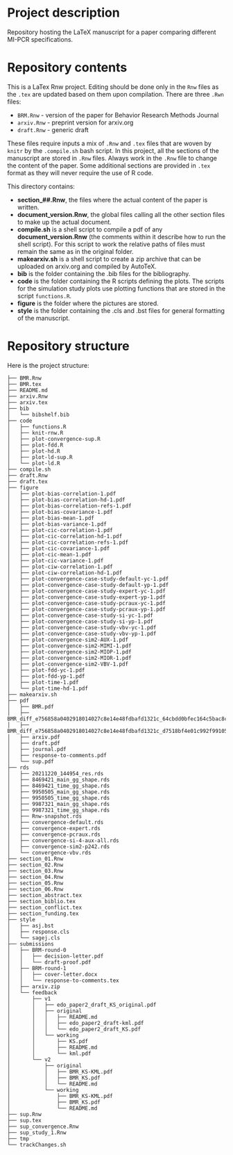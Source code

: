 # Project description

Repository hosting the LaTeX manuscript for a paper comparing different MI-PCR specifications.

# Repository contents

This is a LaTex Rnw project. Editing should be done only in the `Rnw` files as the `.tex` are updated based on them upon compilation. 
There are three `.Rwn` files:

- `BRM.Rnw` - version of the paper for Behavior Research Methods Journal
- `arxiv.Rnw` - preprint version for arxiv.org
- `draft.Rnw` - generic draft

These files require inputs a mix of `.Rnw` and `.tex` files that are woven by `knitr` by the `.compile.sh` bash script.
In this project, all the sections of the manuscript are stored in `.Rnw` files.
Always work in the `.Rnw` file to change the content of the paper.
Some additional sections are provided in `.tex` format as they will never require the use of R code.

This directory contains:
- **section_##.Rnw**, the files where the actual content of the paper is written.
- **document_version.Rnw**, the global files calling all the other section files to make up the actual document.
- **compile.sh** is a shell script to compile a pdf of any **document_version.Rnw** (the comments within it describe how to run the shell script). For this script to work the relative paths of files must remain the same as in the original folder.
- **makearxiv.sh** is a shell script to create a zip archive that can be uploaded on arxiv.org and compiled by AutoTeX.
- **bib** is the folder containing the .bib files for the bibliography.
- **code** is the folder containing the R scripts defining the plots.
  The scripts for the simulation study plots use plotting functions that are stored in the script `functions.R`.
- **figure** is the folder where the pictures are stored.
- **style** is the folder containing the .cls and .bst files for general formatting of the manuscript.

# Repository structure

Here is the project structure:
```
├── BMR.Rnw
├── BMR.tex
├── README.md
├── arxiv.Rnw
├── arxiv.tex
├── bib
│   └── bibshelf.bib
├── code
│   ├── functions.R
│   ├── knit-rnw.R
│   ├── plot-convergence-sup.R
│   ├── plot-fdd.R
│   ├── plot-hd.R
│   ├── plot-ld-sup.R
│   └── plot-ld.R
├── compile.sh
├── draft.Rnw
├── draft.tex
├── figure
│   ├── plot-bias-correlation-1.pdf
│   ├── plot-bias-correlation-hd-1.pdf
│   ├── plot-bias-correlation-refs-1.pdf
│   ├── plot-bias-covariance-1.pdf
│   ├── plot-bias-mean-1.pdf
│   ├── plot-bias-variance-1.pdf
│   ├── plot-cic-correlation-1.pdf
│   ├── plot-cic-correlation-hd-1.pdf
│   ├── plot-cic-correlation-refs-1.pdf
│   ├── plot-cic-covariance-1.pdf
│   ├── plot-cic-mean-1.pdf
│   ├── plot-cic-variance-1.pdf
│   ├── plot-ciw-correlation-1.pdf
│   ├── plot-ciw-correlation-hd-1.pdf
│   ├── plot-convergence-case-study-default-yc-1.pdf
│   ├── plot-convergence-case-study-default-yp-1.pdf
│   ├── plot-convergence-case-study-expert-yc-1.pdf
│   ├── plot-convergence-case-study-expert-yp-1.pdf
│   ├── plot-convergence-case-study-pcraux-yc-1.pdf
│   ├── plot-convergence-case-study-pcraux-yp-1.pdf
│   ├── plot-convergence-case-study-si-yc-1.pdf
│   ├── plot-convergence-case-study-si-yp-1.pdf
│   ├── plot-convergence-case-study-vbv-yc-1.pdf
│   ├── plot-convergence-case-study-vbv-yp-1.pdf
│   ├── plot-convergence-sim2-AUX-1.pdf
│   ├── plot-convergence-sim2-MIMI-1.pdf
│   ├── plot-convergence-sim2-MIOP-1.pdf
│   ├── plot-convergence-sim2-MIOR-1.pdf
│   ├── plot-convergence-sim2-VBV-1.pdf
│   ├── plot-fdd-yc-1.pdf
│   ├── plot-fdd-yp-1.pdf
│   ├── plot-time-1.pdf
│   └── plot-time-hd-1.pdf
├── makearxiv.sh
├── pdf
│   ├── BMR.pdf
│   ├── BMR_diff_e756858a0402918014027c8e14e48fdbafd1321c_64cbdd0bfec164c5bac8cc7dd12c730f1006dee6.pdf
│   ├── BMR_diff_e756858a0402918014027c8e14e48fdbafd1321c_d7518bf4e01c992f99105b9f7021256441216ef0.pdf
│   ├── arxiv.pdf
│   ├── draft.pdf
│   ├── journal.pdf
│   ├── response-to-comments.pdf
│   └── sup.pdf
├── rds
│   ├── 20211220_144954_res.rds
│   ├── 8469421_main_gg_shape.rds
│   ├── 8469421_time_gg_shape.rds
│   ├── 9950505_main_gg_shape.rds
│   ├── 9950505_time_gg_shape.rds
│   ├── 9987321_main_gg_shape.rds
│   ├── 9987321_time_gg_shape.rds
│   ├── Rnw-snapshot.rds
│   ├── convergence-default.rds
│   ├── convergence-expert.rds
│   ├── convergence-pcraux.rds
│   ├── convergence-si-4-aux-all.rds
│   ├── convergence-sim2-p242.rds
│   └── convergence-vbv.rds
├── section_01.Rnw
├── section_02.Rnw
├── section_03.Rnw
├── section_04.Rnw
├── section_05.Rnw
├── section_06.Rnw
├── section_abstract.tex
├── section_biblio.tex
├── section_conflict.tex
├── section_funding.tex
├── style
│   ├── asj.bst
│   ├── response.cls
│   └── sagej.cls
├── submissions
│   ├── BRM-round-0
│   │   ├── decision-letter.pdf
│   │   └── draft-proof.pdf
│   ├── BRM-round-1
│   │   ├── cover-letter.docx
│   │   └── response-to-comments.tex
│   ├── arxiv.zip
│   └── feedback
│       ├── v1
│       │   ├── edo_paper2_draft_KS_original.pdf
│       │   ├── original
│       │   │   ├── README.md
│       │   │   ├── edo_paper2_draft-kml.pdf
│       │   │   └── edo_paper2_draft_KS.pdf
│       │   └── working
│       │       ├── KS.pdf
│       │       ├── README.md
│       │       └── kml.pdf
│       └── v2
│           ├── original
│           │   ├── BMR_KS-KML.pdf
│           │   ├── BMR_KS.pdf
│           │   └── README.md
│           └── working
│               ├── BMR_KS-KML.pdf
│               ├── BMR_KS.pdf
│               └── README.md
├── sup.Rnw
├── sup.tex
├── sup_convergence.Rnw
├── sup_study_1.Rnw
├── tmp
└── trackChanges.sh
```